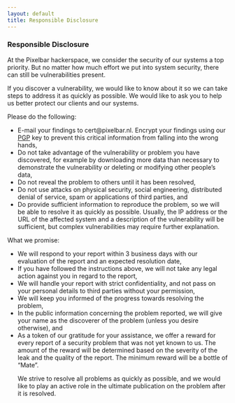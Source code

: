 ```yaml
---
layout: default
title: Responsible Disclosure
---
```


### Responsible Disclosure

At the Pixelbar hackerspace, we consider the security of our systems a top priority. But no matter how much effort we put into system security, there can still be vulnerabilities present.

If you discover a vulnerability, we would like to know about it so we can take steps to address it as quickly as possible. We would like to ask you to help us better protect our clients and our systems.

Please do the following:

<ul>
	<li>E-mail your findings to cert@pixelbar.nl. Encrypt your findings using our <a href="/public/downloads/public_pgp.asc">PGP</a> key to prevent this critical information from falling into the wrong hands,</li>
	<li>Do not take advantage of the vulnerability or problem you have discovered, for example by downloading more data than necessary to demonstrate the vulnerability or deleting or modifying other people’s data,</li>
	<li>Do not reveal the problem to others until it has been resolved,</li>
	<li>Do not use attacks on physical security, social engineering, distributed denial of service, spam or applications of third parties, and</li>
	<li>Do provide sufficient information to reproduce the problem, so we will be able to resolve it as quickly as possible. Usually, the IP address or the URL of the affected system and a description of the vulnerability will be sufficient, but complex vulnerabilities may require further explanation.</li>
</ul>

What we promise:
<ul>

<li>We will respond to your report within 3 business days with our evaluation of the report and an expected resolution date,</li>
<li>If you have followed the instructions above, we will not take any legal action against you in regard to the report,</li>
<li>We will handle your report with strict confidentiality, and not pass on your personal details to third parties without your permission,</li>
<li>We will keep you informed of the progress towards resolving the problem,</li>
<li>In the public information concerning the problem reported, we will give your name as the discoverer of the problem (unless you desire otherwise), and</li>
<li>As a token of our gratitude for your assistance, we offer a reward for every report of a security problem that was not yet known to us. The amount of the reward will be determined based on the severity of the leak and the quality of the report. The minimum reward will be a bottle of “Mate”.</li>

We strive to resolve all problems as quickly as possible, and we would like to play an active role in the ultimate publication on the problem after it is resolved.
